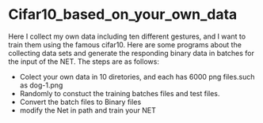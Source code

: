 # Cifar10_based_on_your_own_data
Here I  collect my own data including ten different gestures, and I want to train them using the famous cifar10. Here are some programs about the collecting data sets and generate the responding binary data in batches for the input of the NET.
The steps are as follows:
* Colect your own data in 10 diretories, and each has 6000 png files.such as dog-1.png
* Randomly to constuct the training batches files and test files.
* Convert the batch files to Binary files 
* modify the Net in path and train your NET
